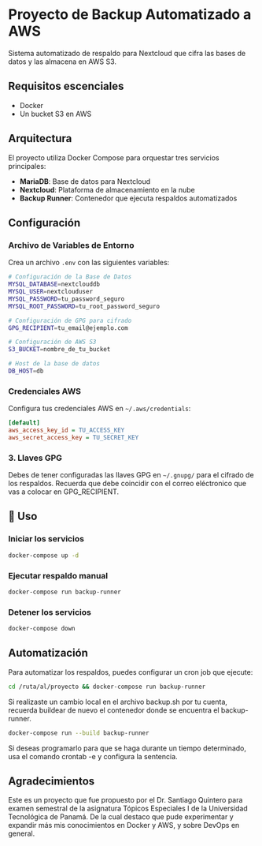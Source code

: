 # Proyecto de Backup Automatizado a AWS

Sistema automatizado de respaldo para Nextcloud que cifra las bases de datos y las almacena en AWS S3.

## Requisitos escenciales

- Docker
- Un bucket S3 en AWS

## Arquitectura

El proyecto utiliza Docker Compose para orquestar tres servicios principales:

- **MariaDB**: Base de datos para Nextcloud
- **Nextcloud**: Plataforma de almacenamiento en la nube
- **Backup Runner**: Contenedor que ejecuta respaldos automatizados

## Configuración

### Archivo de Variables de Entorno

Crea un archivo `.env` con las siguientes variables:

```bash
# Configuración de la Base de Datos
MYSQL_DATABASE=nextclouddb
MYSQL_USER=nextclouduser
MYSQL_PASSWORD=tu_password_seguro
MYSQL_ROOT_PASSWORD=tu_root_password_seguro

# Configuración de GPG para cifrado
GPG_RECIPIENT=tu_email@ejemplo.com

# Configuración de AWS S3
S3_BUCKET=nombre_de_tu_bucket

# Host de la base de datos
DB_HOST=db
```

### Credenciales AWS

Configura tus credenciales AWS en `~/.aws/credentials`:

```ini
[default]
aws_access_key_id = TU_ACCESS_KEY
aws_secret_access_key = TU_SECRET_KEY
```

### 3. Llaves GPG

Debes de tener configuradas las llaves GPG en `~/.gnupg/` para el cifrado de los respaldos. Recuerda que debe coincidir con el correo eléctronico que vas a colocar en GPG_RECIPIENT.

## 🚀 Uso

### Iniciar los servicios

```bash
docker-compose up -d
```

### Ejecutar respaldo manual

```bash
docker-compose run backup-runner
```

### Detener los servicios

```bash
docker-compose down
```

## Automatización

Para automatizar los respaldos, puedes configurar un cron job que ejecute:

```bash
cd /ruta/al/proyecto && docker-compose run backup-runner
```

Si realizaste un cambio local en el archivo backup.sh por tu cuenta, recuerda buildear de nuevo el contenedor donde se encuentra el backup-runner.

```bash
docker-compose run --build backup-runner
```

Si deseas programarlo para que se haga durante un tiempo determinado, usa el comando crontab -e y configura la sentencia.

## Agradecimientos

Este es un proyecto que fue propuesto por el Dr. Santiago Quintero para examen semestral de la asignatura Tópicos Especiales I de la Universidad Tecnológica de Panamá. De la cual destaco que pude experimentar y expandir más mis conocimientos en Docker y AWS, y sobre DevOps en general.
